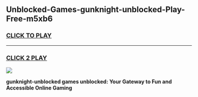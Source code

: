 
## Unblocked-Games-gunknight-unblocked-Play-Free-m5xb6
<h3>
<a href="https://premium76.site?title=gunknight-unblocked&ref=10A">CLICK TO PLAY</a></h3>
<hr>

<h3>
<a href="https://premium76.site?title=gunknight-unblocked&ref=10A">CLICK 2 PLAY</a>
  
</h3>

<a href="https://premium76.site?title=gunknight-unblocked&ref=10A"><img src="https://clearcache.store/games.png"></a>


**gunknight-unblocked games unblocked: Your Gateway to Fun and Accessible Online Gaming**
